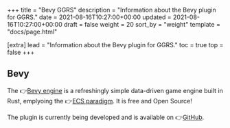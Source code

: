 +++
title = "Bevy GGRS"
description = "Information about the Bevy plugin for GGRS."
date = 2021-08-16T10:27:00+00:00
updated = 2021-08-16T10:27:00+00:00
draft = false
weight = 20
sort_by = "weight"
template = "docs/page.html"

[extra]
lead = "Information about the Bevy plugin for GGRS."
toc = true
top = false
+++

## Bevy

The 👉[Bevy engine](https://bevyengine.org/) is a refreshingly simple data-driven game engine built in Rust, emplyoing the
👉[ECS paradigm](https://en.wikipedia.org/wiki/Entity_component_system). It is free and Open Source!

The plugin is currently being developed and is available on 👉[GitHub](https://github.com/gschup/bevy_ggrs).
